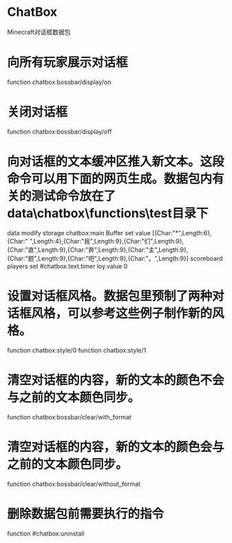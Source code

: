# ChatBox
Minecraft对话框数据包

# 向所有玩家展示对话框
function chatbox:bossbar/display/on

# 关闭对话框
function chatbox:bossbar/display/off

# 向对话框的文本缓冲区推入新文本。这段命令可以用下面的网页生成。数据包内有关的测试命令放在了data\chatbox\functions\test目录下
data modify storage chatbox:main Buffer set value [{Char:"*",Length:6},{Char:" ",Length:4},{Char:"我",Length:9},{Char:"们",Length:9},{Char:"直",Length:9},{Char:"奔",Length:9},{Char:"主",Length:9},{Char:"题",Length:9},{Char:"吧",Length:9},{Char:"。",Length:9}]
scoreboard players set #chatbox.text.timer loy.value 0

# 设置对话框风格。数据包里预制了两种对话框风格，可以参考这些例子制作新的风格。
function chatbox:style/0
function chatbox:style/1

# 清空对话框的内容，新的文本的颜色不会与之前的文本颜色同步。
function chatbox:bossbar/clear/with_format

# 清空对话框的内容，新的文本的颜色会与之前的文本颜色同步。
function chatbox:bossbar/clear/without_format

# 删除数据包前需要执行的指令
function #chatbox:uninstall
